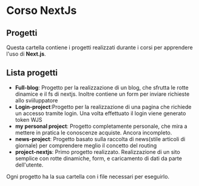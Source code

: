 # Corso NextJs

## Progetti

Questa cartella contiene i progetti realizzati durante i corsi per apprendere l'uso di **Next.js**.

## Lista progetti

- **Full-blog**: Progetto per la realizzazione di un blog, che sfrutta le rotte dinamice e il fs di nextjs. Inoltre contiene un form per inviare richieste allo sviiluppatore
- **Login-project**:Progetto per la realizzazione di una pagina che richiede un accesso tramite login. Una volta effettuato il login viene generato token WJS
- **my personal project**: Progetto completamente personale, che mira a mettere in pratica le conoscenze acquiste. Ancora incompleto.
- **news-project**: Progetto basato sulla raccolta di news(stile articoli di giornale) per comprendere meglio il concetto del routing
- **project-nextjs**: Primo progetto realizzato. Realizzazione di un sito semplice con rotte dinamiche, form, e caricamento di dati da parte dell'utente.

Ogni progetto ha la sua cartella con i file necessari per eseguirlo.
